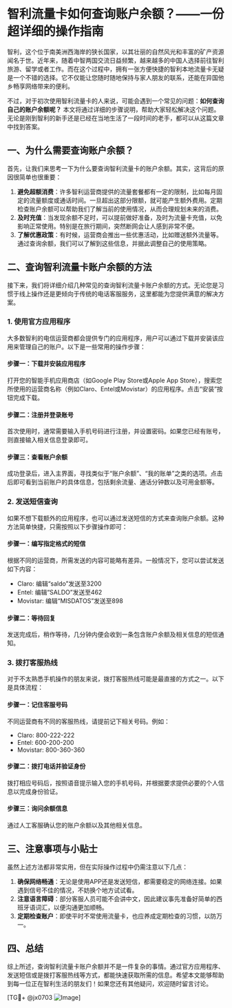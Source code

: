 # 智利流量卡如何查询账户余额？——一份超详细的操作指南

智利，这个位于南美洲西海岸的狭长国家，以其壮丽的自然风光和丰富的矿产资源闻名于世。近年来，随着中智两国交流日益频繁，越来越多的中国人选择前往智利旅游、留学或者工作。而在这个过程中，拥有一张方便快捷的智利本地流量卡无疑是一个不错的选择。它不仅能让您随时随地保持与家人朋友的联系，还能在异国他乡畅享网络带来的便利。

不过，对于初次使用智利流量卡的人来说，可能会遇到一个常见的问题：**如何查询自己的账户余额呢？** 本文将通过详细的步骤说明，帮助大家轻松解决这个问题。无论是刚到智利的新手还是已经在当地生活了一段时间的老手，都可以从这篇文章中找到答案。

## 一、为什么需要查询账户余额？

首先，让我们来思考一下为什么要查询智利流量卡的账户余额。其实，这背后的原因很简单也很重要：

1. **避免超额消费**：许多智利运营商提供的流量套餐都有一定的限制，比如每月固定的流量额度或通话时间。一旦超出这部分限额，就可能产生额外费用。定期检查账户余额可以帮助我们了解当前的使用情况，从而合理规划未来的消费。
2. **及时充值**：当发现余额不足时，可以提前做好准备，及时为流量卡充值，以免影响正常使用。特别是在旅行期间，突然断网会让人感到非常不便。
3. **了解优惠政策**：有时候，运营商会推出一些优惠活动，比如赠送额外流量等。通过查询余额，我们可以了解到这些信息，并据此调整自己的使用策略。

## 二、查询智利流量卡账户余额的方法

接下来，我们将详细介绍几种常见的查询智利流量卡账户余额的方式。无论您是习惯于线上操作还是更倾向于传统的电话客服服务，这里都能为您提供满意的解决方案。

### 1. 使用官方应用程序

大多数智利的电信运营商都会提供专门的应用程序，用户可以通过下载并安装该应用来管理自己的账户。以下是一些常用的操作步骤：

#### 步骤一：下载并安装应用程序
打开您的智能手机应用商店（如Google Play Store或Apple App Store），搜索您所使用的运营商名称（例如Claro、Entel或Movistar）的应用程序。点击“安装”按钮完成下载。

#### 步骤二：注册并登录账号
首次使用时，通常需要输入手机号码进行注册，并设置密码。如果您已经有账号，则直接输入相关信息登录即可。

#### 步骤三：查看账户余额
成功登录后，进入主界面，寻找类似于“账户余额”、“我的账单”之类的选项。点击后即可看到当前账户的具体信息，包括剩余流量、通话分钟数以及可用金额等。

### 2. 发送短信查询

如果不想下载额外的应用程序，也可以通过发送短信的方式来查询账户余额。这种方法简单快捷，只需按照以下步骤操作即可：

#### 步骤一：编写指定格式的短信
根据不同的运营商，所需发送的内容可能略有差异。一般情况下，您可以尝试发送如下内容：
- Claro: 编辑“saldo”发送至3200
- Entel: 编辑“SALDO”发送至462
- Movistar: 编辑“MISDATOS”发送至898

#### 步骤二：等待回复
发送完成后，稍作等待，几分钟内便会收到一条包含账户余额及相关信息的短信通知。

### 3. 拨打客服热线

对于不太熟悉手机操作的朋友来说，拨打客服热线可能是最直接的方式之一。以下是具体流程：

#### 步骤一：记住客服号码
不同运营商有不同的客服热线，请提前记下相关号码。例如：
- Claro: 800-222-222
- Entel: 600-200-200
- Movistar: 800-360-360

#### 步骤二：拨打电话并验证身份
拨打相应号码后，按照语音提示输入您的手机号码，并根据要求提供必要的个人信息以完成身份验证。

#### 步骤三：询问余额信息
通过人工客服确认您的账户余额以及其他相关信息。

## 三、注意事项与小贴士

虽然上述方法都非常实用，但在实际操作过程中仍需注意以下几点：

1. **确保网络畅通**：无论是使用APP还是发送短信，都需要稳定的网络连接。如果遇到信号不佳的情况，不妨换个地方试试看。
2. **注意语言障碍**：部分客服人员可能不会讲中文，因此建议事先准备好简单的西班牙语词汇，以便沟通更加顺畅。
3. **定期检查账户**：即使平时不常使用流量卡，也应养成定期检查的习惯，以防万一。

## 四、总结

综上所述，查询智利流量卡账户余额并不是一件复杂的事情。通过官方应用程序、发送短信或是拨打客服热线等方式，都能快速获取所需的信息。希望本文能够帮助到每一位正在智利生活的朋友们！如果您还有其他疑问，欢迎随时留言讨论。

[TG💪+ @jx0703 ![Image](https://github.com/user-attachments/assets/dbca1d08-cadb-493c-b0ec-ad6f7a83f270)]